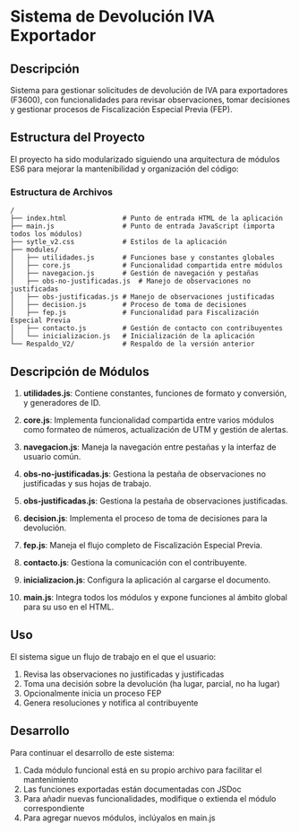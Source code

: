 # Sistema de Devolución IVA Exportador

## Descripción
Sistema para gestionar solicitudes de devolución de IVA para exportadores (F3600), con funcionalidades para revisar observaciones, tomar decisiones y gestionar procesos de Fiscalización Especial Previa (FEP).

## Estructura del Proyecto
El proyecto ha sido modularizado siguiendo una arquitectura de módulos ES6 para mejorar la mantenibilidad y organización del código:

### Estructura de Archivos
```
/
├── index.html              # Punto de entrada HTML de la aplicación
├── main.js                 # Punto de entrada JavaScript (importa todos los módulos)
├── sytle_v2.css            # Estilos de la aplicación
├── modules/
│   ├── utilidades.js       # Funciones base y constantes globales
│   ├── core.js             # Funcionalidad compartida entre módulos
│   ├── navegacion.js       # Gestión de navegación y pestañas
│   ├── obs-no-justificadas.js  # Manejo de observaciones no justificadas
│   ├── obs-justificadas.js # Manejo de observaciones justificadas
│   ├── decision.js         # Proceso de toma de decisiones
│   ├── fep.js              # Funcionalidad para Fiscalización Especial Previa
│   ├── contacto.js         # Gestión de contacto con contribuyentes
│   └── inicializacion.js   # Inicialización de la aplicación
└── Respaldo_V2/            # Respaldo de la versión anterior
```

## Descripción de Módulos

1. **utilidades.js**: Contiene constantes, funciones de formato y conversión, y generadores de ID.

2. **core.js**: Implementa funcionalidad compartida entre varios módulos como formateo de números, actualización de UTM y gestión de alertas.

3. **navegacion.js**: Maneja la navegación entre pestañas y la interfaz de usuario común.

4. **obs-no-justificadas.js**: Gestiona la pestaña de observaciones no justificadas y sus hojas de trabajo.

5. **obs-justificadas.js**: Gestiona la pestaña de observaciones justificadas.

6. **decision.js**: Implementa el proceso de toma de decisiones para la devolución.

7. **fep.js**: Maneja el flujo completo de Fiscalización Especial Previa.

8. **contacto.js**: Gestiona la comunicación con el contribuyente.

9. **inicializacion.js**: Configura la aplicación al cargarse el documento.

10. **main.js**: Integra todos los módulos y expone funciones al ámbito global para su uso en el HTML.

## Uso

El sistema sigue un flujo de trabajo en el que el usuario:

1. Revisa las observaciones no justificadas y justificadas
2. Toma una decisión sobre la devolución (ha lugar, parcial, no ha lugar)
3. Opcionalmente inicia un proceso FEP
4. Genera resoluciones y notifica al contribuyente

## Desarrollo

Para continuar el desarrollo de este sistema:

1. Cada módulo funcional está en su propio archivo para facilitar el mantenimiento
2. Las funciones exportadas están documentadas con JSDoc
3. Para añadir nuevas funcionalidades, modifique o extienda el módulo correspondiente
4. Para agregar nuevos módulos, inclúyalos en main.js
